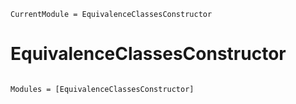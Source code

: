 ```@meta
CurrentModule = EquivalenceClassesConstructor
```

# EquivalenceClassesConstructor

```@index
```

```@autodocs
Modules = [EquivalenceClassesConstructor]
```
